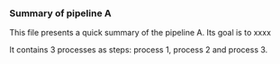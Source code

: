 ### Summary of pipeline A

This file presents a quick summary of the pipeline A. Its goal is to xxxx

It contains 3 processes as steps: process 1, process 2 and process 3.
